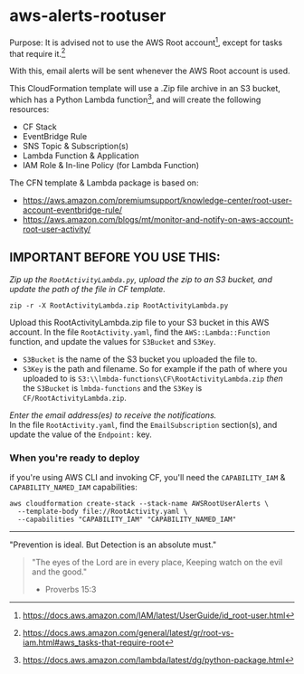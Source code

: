 # aws-alerts-rootuser

Purpose:
It is advised not to use the AWS Root account[^1], except for tasks that require it.[^2]

With this, email alerts will be sent whenever the AWS Root account is used.

This CloudFormation template will use a .Zip file archive in an S3 bucket, which has a Python Lambda function[^3], 
and will create the following resources:
- CF Stack
- EventBridge Rule
- SNS Topic & Subscription(s)
- Lambda Function & Application
- IAM Role & In-line Policy (for Lambda Function)
  
  
The CFN template & Lambda package is based on:
- https://aws.amazon.com/premiumsupport/knowledge-center/root-user-account-eventbridge-rule/
- https://aws.amazon.com/blogs/mt/monitor-and-notify-on-aws-account-root-user-activity/
  
  
## **IMPORTANT BEFORE YOU USE THIS**:  
  
_Zip up the `RootActivityLambda.py`, upload the zip to an S3 bucket, and update the path of the file in CF template._
  ```
  zip -r -X RootActivityLambda.zip RootActivityLambda.py
  ```
  Upload this RootActivityLambda.zip file to your S3 bucket in this AWS account.
  In the file `RootActivity.yaml`, find the `AWS::Lambda::Function` function, and update the values for `S3Bucket` and `S3Key`.
  - `S3Bucket` is the name of the S3 bucket you uploaded the file to.
  - `S3Key` is the path and filename.
  So for example if the path of where you uploaded to is `S3:\\lmbda-functions\CF\RootActivityLambda.zip`
  _then_ the `S3Bucket` is `lmbda-functions` and the `S3Key` is `CF/RootActivityLambda.zip`.
  
  
_Enter the email address(es) to receive the notifications._  
  In the file `RootActivity.yaml`, find the `EmailSubscription` section(s), and update the value of the `Endpoint:` key.


### When you're ready to deploy
  if you're using AWS CLI and invoking CF, 
  you'll need the `CAPABILITY_IAM` & `CAPABILITY_NAMED_IAM` capabilities:

```
aws cloudformation create-stack --stack-name AWSRootUserAlerts \
  --template-body file://RootActivity.yaml \
  --capabilities "CAPABILITY_IAM" "CAPABILITY_NAMED_IAM"
```
  
  
------------------------------------------------------------

"Prevention is ideal. But Detection is an absolute must."

>"The eyes of the Lord are in every place, 
>Keeping watch on the evil and the good."
> - Proverbs 15:3



[^1]: https://docs.aws.amazon.com/IAM/latest/UserGuide/id_root-user.html
[^2]: https://docs.aws.amazon.com/general/latest/gr/root-vs-iam.html#aws_tasks-that-require-root
[^3]: https://docs.aws.amazon.com/lambda/latest/dg/python-package.html
